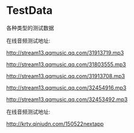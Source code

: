# TestData
各种类型的测试数据


在线音频测试地址:

http://stream13.qqmusic.qq.com/31913719.mp3

http://stream13.qqmusic.qq.com/31803555.mp3

http://stream13.qqmusic.qq.com/31913708.mp3

http://stream13.qqmusic.qq.com/32454916.mp3

http://stream13.qqmusic.qq.com/32453492.mp3


在线音频测试地址:

http://krtv.qiniudn.com/150522nextapp
